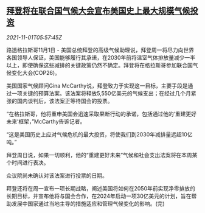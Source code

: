 <!--1635746462000-->
[拜登将在联合国气候大会宣布美国史上最大规模气候投资](https://cn.reuters.com/article/biden-cop26-climate-investment-1101-idCNKBS2HM1BZ)
------

<div><i>2021-11-01T05:57:45Z</i></div><p>路透格拉斯哥11月1日 - 美国总统拜登的高级气候助理说，拜登周一将尽力向世界各国领导人保证，美国能够履行其承诺，在2030年前将温室气体排放量减少一半以上，即使确保这些减排的关键政策仍然不确定。拜登将在格拉斯哥参加联合国气候变化大会(COP26)。</p><p>美国国家气候顾问Gina McCarthy说，拜登致力于实现这一目标，主要手段是通过一项关键的预算法案。该法案将释放5,550亿美元的气候支出；在经过几个月紧张的国内谈判后，该法案正等待国会的投票。</p><p>“在格拉斯哥，他将重申美国会迅速采取果断行动的承诺，包括通过他的‘重建更好未来’框架，”McCarthy告诉记者。</p><p>“这是美国历史上应对气候危机的最大投资，将使我们到2030年减排量远超10亿吨。”</p><p>拜登周日说，如果一切顺利，他的“重建更好未来”气候和社会支出法案将在本周某个时间进行表决。</p><p>众议院尚未确认对该法案进行投票的日期。</p><p>拜登还将在周一宣布一项长期战略，阐述美国将如何在2050年前实现净零排放的长期目标，并宣布他将与国会合作，在2024年启动一项30亿美元的计划，旨在帮助发展中国家通过当地主导的措施适应和管理气候变化的影响。(完)</p>
